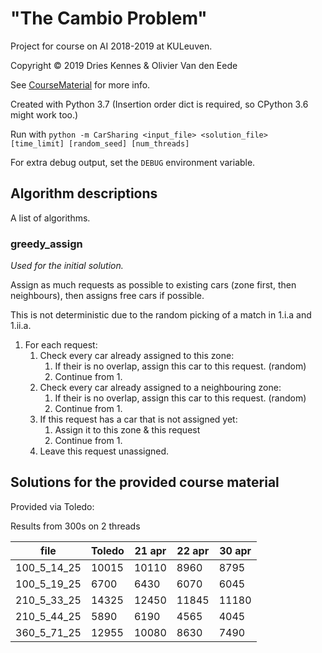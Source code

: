 # "The Cambio Problem"

Project for course on AI 2018-2019 at KULeuven.

Copyright © 2019 Dries Kennes & Olivier Van den Eede

See [CourseMaterial](./CourseMaterial) for more info.

Created with Python 3.7 (Insertion order dict is required, so CPython 3.6 might work too.)

Run with `python -m CarSharing <input_file> <solution_file> [time_limit] [random_seed] [num_threads]`

For extra debug output, set the `DEBUG` environment variable.

## Algorithm descriptions

A list of algorithms.

### greedy_assign

_Used for the initial solution._

Assign as much requests as possible to existing cars (zone first, then neighbours), 
then assigns free cars if possible.

This is not deterministic due to the random picking of a match in 1.i.a and 1.ii.a.

1. For each request:
    1. Check every car already assigned to this zone:
        1. If their is no overlap, assign this car to this request. (random)
        2. Continue from 1.
    2. Check every car already assigned to a neighbouring zone:
        1. If their is no overlap, assign this car to this request. (random)
        2. Continue from 1.
    3. If this request has a car that is not assigned yet:
        1. Assign it to this zone & this request
        2. Continue from 1.
    4. Leave this request unassigned.

## Solutions for the provided course material

Provided via Toledo:

Results from 300s on 2 threads

 file        | Toledo | 21 apr | 22 apr | 30 apr
-------------|--------|------- | ------ | -------
 100_5_14_25 |  10015 | 10110  |  8960  |  8795
 100_5_19_25 |   6700 |  6430  |  6070  |  6045
 210_5_33_25 |  14325 | 12450  | 11845  | 11180
 210_5_44_25 |   5890 |  6190  |  4565  |  4045
 360_5_71_25 |  12955 | 10080  |  8630  |  7490

